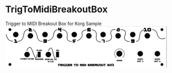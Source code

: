 # TrigToMidiBreakoutBox
Trigger to MIDI Breakout Box for Korg Sample
![Screenshot](TriggerToMIDIBreakoutBoxPanel.png)<br>

